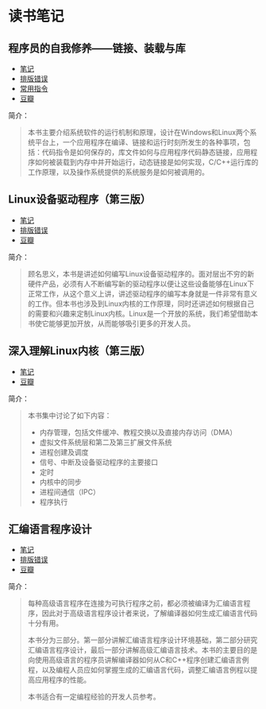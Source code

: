 # 读书笔记

## 程序员的自我修养——链接、装载与库

* [笔记](books/9787121085116/notes.md)
* [排版错误](books/9787121085116/layout_err.md)
* [常用指令](books/9787121085116/bin.md)
* [豆瓣](https://book.douban.com/subject/3652388/)

简介：
> 本书主要介绍系统软件的运行机制和原理，设计在Windows和Linux两个系统平台上，一个应用程序在编译、链接和运行时刻所发生的各种事项，包括：代码指令是如何保存的，库文件如何与应用程序代码静态链接，应用程序如何被装载到内存中并开始运行，动态链接是如何实现，C/C++运行库的工作原理，以及操作系统提供的系统服务是如何被调用的。

## Linux设备驱动程序（第三版）

* [笔记](books/linux-device-drivers-v3/README.md)
* [排版错误](books/linux-device-drivers-v3/layout_err.md)
* [豆瓣](https://book.douban.com/subject/1723151/)

简介：
> 顾名思义，本书是讲述如何编写Linux设备驱动程序的。面对层出不穷的新硬件产品，必须有人不断编写新的驱动程序以便让这些设备能够在Linux下正常工作，从这个意义上讲，讲述驱动程序的编写本身就是一件非常有意义的工作。但本书也涉及到Linux内核的工作原理，同时还讲述如何根据自己的需要和兴趣来定制Linux内核。Linux是一个开放的系统，我们希望借助本书使它能够更加开放，从而能够吸引更多的开发人员。


## 深入理解Linux内核（第三版）

* [笔记](books/9787508353944/notes.md)
* [豆瓣](https://book.douban.com/subject/2287506/)

简介：
> 本书集中讨论了如下内容：
> * 内存管理，包括文件缓冲、教程交换以及直接内存访问（DMA）
> * 虚拟文件系统层和第二及第三扩展文件系统
> * 进程创建及调度
> * 信号、中断及设备驱动程序的主要接口
> * 定时
> * 内核中的同步
> * 进程间通信（IPC）
> * 程序执行

## 汇编语言程序设计

* [笔记](books/professional_assembly_language/README.md)
* [排版错误](books/professional_assembly_language/layout_err.md)
* [豆瓣](https://book.douban.com/subject/1446250/)

简介：
> 每种高级语言程序在连接为可执行程序之前，都必须被编译为汇编语言程序，因此对于高级语言程序设计者来说，了解编译器如何生成汇编语言代码十分有用。
>
> 本书分为三部分。第一部分讲解汇编语言程序设计环境基础，第二部分研究汇编语言程序设计，最后一部分讲解高级汇编语言技术。本书的主要目的是向使用高级语言的程序员讲解编译器如何从C和C++程序创建汇编语言例程，以及编程人员应如何掌握生成的汇编语言代码，调整汇编语言例程以提高应用程序的性能。
>
> 本书适合有一定编程经验的开发人员参考。